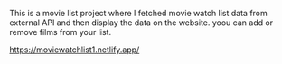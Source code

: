 This is a movie list project where I fetched movie watch list data from          
external API and then display the data on the website. yoou can add or remove films from your list.                 
 
https://moviewatchlist1.netlify.app/      
